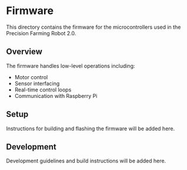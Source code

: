 # Firmware

This directory contains the firmware for the microcontrollers used in the Precision Farming Robot 2.0.

## Overview

The firmware handles low-level operations including:
- Motor control
- Sensor interfacing
- Real-time control loops
- Communication with Raspberry Pi

## Setup

Instructions for building and flashing the firmware will be added here.

## Development

Development guidelines and build instructions will be added here.
